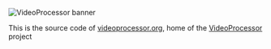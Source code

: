 ![VideoProcessor banner](https://github.com/defl/videoprocessor/blob/main/images/vp%20banner.png)

This is the source code of [videoprocessor.org](http://www.videoprocessor.org), home of the [VideoProcessor](https://github.com/defl/videoprocessor) project
